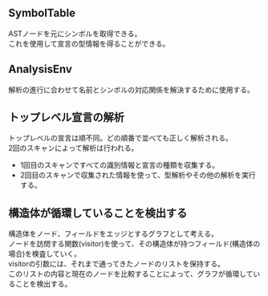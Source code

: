 ## SymbolTable
ASTノードを元にシンボルを取得できる。  
これを使用して宣言の型情報を得ることができる。

## AnalysisEnv
解析の進行に合わせて名前とシンボルの対応関係を解決するために使用する。

## トップレベル宣言の解析
トップレベルの宣言は順不同。どの順番で並べても正しく解析される。  
2回のスキャンによって解析は行われる。
- 1回目のスキャンですべての識別情報と宣言の種類を収集する。
- 2回目のスキャンで収集された情報を使って、型解析やその他の解析を実行する。

## 構造体が循環していることを検出する
構造体をノード、フィールドをエッジとするグラフとして考える。  
ノードを訪問する関数(visitor)を使って、その構造体が持つフィールド(構造体の場合)を検査していく。  
visitorの引数には、それまで通ってきたノードのリストを保持する。  
このリストの内容と現在のノードを比較することによって、グラフが循環していることを検出する。
